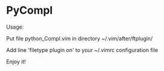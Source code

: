 PyCompl
======
Usage:

Put file python_Compl.vim in directory ~/.vim/after/ftplugin/

Add line 'filetype plugin on' to your ~/.vimrc configuration file

Enjoy it!
